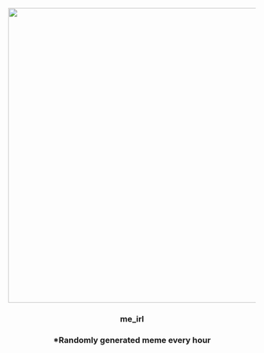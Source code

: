 <p align="center">
        <img src="https://i.redd.it/wdthjprn8tv81.jpg" width="600" height="600">
        </p>
        <h3 align="center">me_irl</h3>
        <h3 align="center">*Randomly generated meme every hour</h3>
    